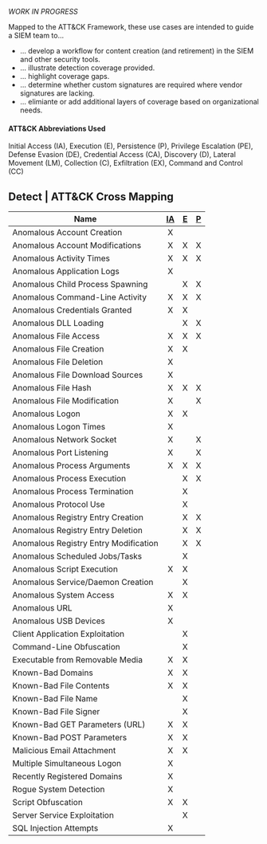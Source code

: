 _WORK IN PROGRESS_

Mapped to the ATT&CK Framework, these use cases are intended to guide a SIEM team to...
* ... develop a workflow for content creation (and retirement) in the SIEM and other security tools.
* ... illustrate detection coverage provided.
* ... highlight coverage gaps.
* ... determine whether custom signatures are required where vendor signatures are lacking.
* ... elimiante or add additional layers of coverage based on organizational needs.

#### ATT&CK Abbreviations Used
Initial Access (IA), Execution (E), Persistence (P), Privilege Escalation (PE), Defense Evasion (DE), 
Credential Access (CA), Discovery (D), Lateral Movement (LM), Collection (C), Exfiltration (EX), Command and Control (CC)

## Detect | ATT&CK Cross Mapping

| Name                                  | [IA](https://attack.mitre.org/tactics/TA0001/) | [E](https://attack.mitre.org/tactics/TA0002) | [P](https://attack.mitre.org/tactics/TA0003/) |
| ------------------------------------- | :--------------------------------------------: | :------------------------------------------: | :-------------------------------------------: |
| Anomalous Account Creation            |                       X                        |                                              |                                               |
| Anomalous Account Modifications       |                       X                        |                      X                       |                       X                       |
| Anomalous Activity Times              |                       X                        |                      X                       |                       X                       |
| Anomalous Application Logs            |                       X                        |                                              |                                               |
| Anomalous Child Process Spawning      |                                                |                      X                       |                       X                       |
| Anomalous Command-Line Activity       |                       X                        |                      X                       |                       X                       |
| Anomalous Credentials Granted         |                       X                        |                      X                       |                                               |
| Anomalous DLL Loading                 |                                                |                      X                       |                       X                       |
| Anomalous File Access                 |                       X                        |                      X                       |                       X                       |
| Anomalous File Creation               |                       X                        |                      X                       |                                               |
| Anomalous File Deletion               |                       X                        |                                              |                                               |
| Anomalous File Download Sources       |                       X                        |                                              |                                               |
| Anomalous File Hash                   |                       X                        |                      X                       |                       X                       |
| Anomalous File Modification           |                       X                        |                                              |                       X                       |
| Anomalous Logon                       |                       X                        |                      X                       |                                               |
| Anomalous Logon Times                 |                       X                        |                                              |                                               |
| Anomalous Network Socket              |                       X                        |                                              |                       X                       |
| Anomalous Port Listening              |                       X                        |                                              |                       X                       |
| Anomalous Process Arguments           |                       X                        |                      X                       |                       X                       |
| Anomalous Process Execution           |                                                |                      X                       |                       X                       |
| Anomalous Process Termination         |                                                |                      X                       |                                               |
| Anomalous Protocol Use                |                                                |                      X                       |                                               |
| Anomalous Registry Entry Creation     |                                                |                      X                       |                       X                       |
| Anomalous Registry Entry Deletion     |                                                |                      X                       |                       X                       |
| Anomalous Registry Entry Modification |                                                |                      X                       |                       X                       |
| Anomalous Scheduled Jobs/Tasks        |                                                |                      X                       |                                               |
| Anomalous Script Execution            |                       X                        |                      X                       |                                               |
| Anomalous Service/Daemon Creation     |                                                |                      X                       |                                               |
| Anomalous System Access               |                       X                        |                      X                       |                                               |
| Anomalous URL                         |                       X                        |                                              |                                               |
| Anomalous USB Devices                 |                       X                        |                                              |                                               |
| Client Application Exploitation       |                                                |                      X                       |                                               |
| Command-Line Obfuscation              |                                                |                      X                       |                                               |
| Executable from Removable Media       |                       X                        |                      X                       |                                               |
| Known-Bad Domains                     |                       X                        |                      X                       |                                               |
| Known-Bad File Contents               |                       X                        |                      X                       |                                               |
| Known-Bad File Name                   |                                                |                      X                       |                                               |
| Known-Bad File Signer                 |                                                |                      X                       |                                               |
| Known-Bad GET Parameters (URL)        |                       X                        |                      X                       |                                               |
| Known-Bad POST Parameters             |                       X                        |                      X                       |                                               |
| Malicious Email Attachment            |                       X                        |                      X                       |                                               |
| Multiple Simultaneous Logon           |                       X                        |                                              |                                               |
| Recently Registered Domains           |                       X                        |                                              |                                               |
| Rogue System Detection                |                       X                        |                                              |                                               |
| Script Obfuscation                    |                       X                        |                      X                       |                                               |
| Server Service Exploitation           |                                                |                      X                       |                                               |
| SQL Injection Attempts                |                       X                        |                                              |                                               |
